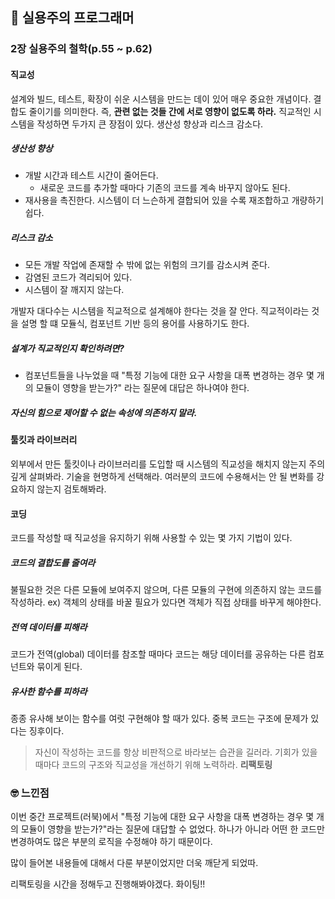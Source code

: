 ## 📘 실용주의 프로그래머

### 2장 실용주의 철학(p.55 ~ p.62)

#### 직교성

설계와 빌드, 테스트, 확장이 쉬운 시스템을 만드는 데이 있어 매우 중요한 개념이다. 결합도 줄이기를 의미한다. 즉, **관련 없는 것들 간에 서로 영향이 없도록 하라.** 직교적인 시스템을 작성하면 두가지 큰 장점이 있다. 생산성 향상과 리스크 감소다.

##### 생산성 향상

- 개발 시간과 테스트 시간이 줄어든다.
  - 새로운 코드를 추가할 때마다 기존의 코드를 계속 바꾸지 않아도 된다.
- 재사용을 촉진한다. 시스템이 더 느슨하게 결합되어 있을 수록 재조합하고 개량하기 쉽다.

##### 리스크 감소

- 모든 개발 작업에 존재할 수 밖에 없는 위험의 크기를 감소시켜 준다.
- 감염된 코드가 격리되어 있다.
- 시스템이 잘 깨지지 않는다.

개발자 대다수는 시스템을 직교적으로 설계해야 한다는 것을 잘 안다. 직교적이라는 것을 설명 할 떄 모듈식, 컴포넌트 기반 등의 용어를 사용하기도 한다.

##### 설계가 직교적인지 확인하려면?

- 컴포넌트들을 나누었을 때 "특정 기능에 대한 요구 사항을 대폭 변경하는 경우 몇 개의 모듈이 영향을 받는가?" 라는 질문에 대답은 하나여야 한다.

##### 자신의 힘으로 제어할 수 없는 속성에 의존하지 말라.

#### 툴킷과 라이브러리

외부에서 만든 툴킷이나 라이브러리를 도입할 때 시스템의 직교성을 해치지 않는지 주의 깊게 살펴봐라. 기술을 현명하게 선택해라. 여러분의 코드에 수용해서는 안 될 변화를 강요하지 않는지 검토해봐라.

#### 코딩

코드를 작성할 때 직교성을 유지하기 위해 사용할 수 있는 몇 가지 기법이 있다.

##### 코드의 결합도를 줄여라

불필요한 것은 다른 모듈에 보여주지 않으며, 다른 모듈의 구현에 의존하지 않는 코드를 작성하라.
ex) 객체의 상태를 바꿀 필요가 있다면 객체가 직접 상태를 바꾸게 해야한다.

##### 전역 데이터를 피해라

코드가 전역(global) 데이터를 참조할 때마다 코드는 해당 데이터를 공유하는 다른 컴포넌트와 묶이게 된다.

##### 유사한 함수를 피하라

종종 유사해 보이는 함수를 여럿 구현해야 할 때가 있다. 중복 코드는 구조에 문제가 있다는 징후이다.

> 자신이 작성하는 코드를 항상 비판적으로 바라보는 습관을 길러라. 기회가 있을 때마다 코드의 구조와 직교성을 개선하기 위해 노력하라. **리팩토링**

### 🤓 느낀점

이번 중간 프로젝트(러북)에서 "특정 기능에 대한 요구 사항을 대폭 변경하는 경우 몇 개의 모듈이 영향을 받는가?"라는 질문에 대답할 수 없었다. 하나가 아니라 어떤 한 코드만 변경하여도 많은 부분의 로직을 수정해야 하기 때문이다.

많이 들어본 내용들에 대해서 다룬 부분이었지만 더욱 깨닫게 되었따.

리팩토링을 시간을 정해두고 진행해봐야겠다. 화이팅!!
